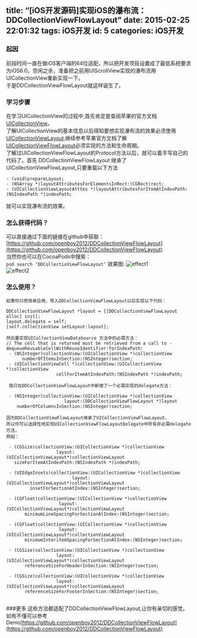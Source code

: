 title: “[iOS开发源码]实现iOS的瀑布流：DDCollectionViewFlowLayout"
date: 2015-02-25 22:01:32
tags: iOS开发
id: 5
categories: iOS开发
---
### 起因
前段时间一直在做iOS客户端的64位适配，所以把开发项目设置成了最低系统要求为iOS6.0。空闲之余，准备把之前用UIScrollView实现的瀑布流用UICollectionView重新实现一下。  
于是DDCollectionViewFlowLayout就这样诞生了。  
### 学习步骤
在学习UICollectionView的过程中,首先肯定是查阅苹果的官方文档[UICollectionView](https://developer.apple.com/library/ios/documentation/UIKit/Reference/UICollectionView_class/index.html#//apple_ref/swift/cl/UICollectionView)。  
了解UICollectionView的基本信息以后得知要想实现瀑布流的效果必须使用[UICollectionViewLayout](https://developer.apple.com/library/ios/documentation/UIKit/Reference/UICollectionViewLayout_class/index.html#//apple_ref/doc/c_ref/UICollectionViewLayout),继续参考苹果官方文档了解[UICollectionViewFlowLayout](https://developer.apple.com/library/ios/documentation/UIKit/Reference/UICollectionViewFlowLayout_class/index.html#//apple_ref/occ/cl/UICollectionViewFlowLayout)必须实现的方法和生命周期。   
了解过UICollectionViewFlowLayout的Protocol方法以后，就可以着手写自己的代码了。首先 DDCollectionViewFlowLayout 继承了UICollectionViewFlowLayout,只要重载以下方法
 ```
 - (void)prepareLayout;  
 - (NSArray *)layoutAttributesForElementsInRect:(CGRect)rect;   
 - (UICollectionViewLayoutAtttes *)layoutAttributesForItemAtIndexPath:(NSIndexPath *)indexPath;  
 ```
就可以实现瀑布流的效果。  
### 怎么获得代码？
可以直接通过下面的链接在github中获取：  
[https://github.com/openboy2012/DDCollectionViewFlowLayout](https://github.com/openboy2012/DDCollectionViewFlowLayout)   
当然你也可以在CocoaPods中搜索：  
` pod search ‘DDCollectioViewFlowLayout’ `
效果图:
![effect1](http://ipa-download.qiniudn.com/loadingmore.gif)  
![effect2](http://ipa-download.qiniudn.com/waterfall.gif)  
### 怎么使用？
```
如果你只想简单应用，导入DDCollectionViewFlowLayout以后实现以下代码：  

DDCollectionViewFlowLayout *layout = [[DDCollectionViewFlowLayout alloc] init];  
layout.delegate = self;  
[self.collectionView setLayout:layout];  

然后要实现UICollectionViewDataSource 方法中的必需方法：  
// The cell that is returned must be retrieved from a call to -dequeueReusableCellWithReuseIdentifier:forIndexPath:  
 - (NSInteger)collectionView:(UICollectionView *)collectionView 
      numberOfItemsInSection:(NSInteger)section;
 - (UICollectionViewCell *)collectionView:(UICollectionView *)collectionView 
                   cellForItemAtIndexPath:(NSIndexPath *)indexPath; 

 我只在DDCollectionViewFlowLayout中新增了一个必需实现的delegate方法：  

 - (NSInteger)collectionView:(UICollectionView *)collectionView 
                      layout:(DDCollectionViewFlowLayout *)layout
    numberOfColumnsInSection:(NSInteger)section;  

因为DDCollectionViewFlowLayout继承了UICollectionViewFlowLayout，  
所以你可以选择性地实现UICollectionViewFlowLayoutDelegate中所有非必需delegate方法，  
例如：  

 - (CGSize)collectionView:(UICollectionView *)collectionView 
                   layout:(UICollectionViewLayout*)collectionViewLayout
   sizeForItemAtIndexPath:(NSIndexPath *)indexPath;  
   
 - (UIEdgeInsets)collectionView:(UICollectionView *)collectionView 
                         layout:(UICollectionViewLayout*)collectionViewLayout 
         insetForSectionAtIndex:(NSInteger)section;  
         
 - (CGFloat)collectionView:(UICollectionView *)collectionView
                    layout:(UICollectionViewLayout*)collectionViewLayout 
       minimumLineSpacingForSectionAtIndex:(NSInteger)section;  
        
 - (CGFloat)collectionView:(UICollectionView *)collectionView 
                    layout:(UICollectionViewLayout*)collectionViewLayout
       minimumInteritemSpacingForSectionAtIndex:(NSInteger)section;  
        
 - (CGSize)collectionView:(UICollectionView *)collectionView 
                   layout:(UICollectionViewLayout*)collectionViewLayout 
       referenceSizeForHeaderInSection:(NSInteger)section;  
       
 - (CGSize)collectionView:(UICollectionView *)collectionView 
                   layout:(UICollectionViewLayout*)collectionViewLayout
       referenceSizeForFooterInSection:(NSInteger)section;  
   
```  
###更多
这些方法都适配了DDCollectionViewFlowLayout,让你有亲切的感觉。  
如有不懂可以参考Demo[https://github.com/openboy2012/DDCollectionViewFlowLayout](https://github.com/openboy2012/DDCollectionViewFlowLayout)

